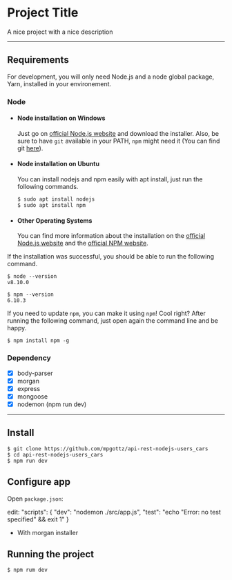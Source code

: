 # Project Title

A nice project with a nice description

---
## Requirements

For development, you will only need Node.js and a node global package, Yarn, installed in your environement.

### Node
- #### Node installation on Windows

  Just go on [official Node.js website](https://nodejs.org/) and download the installer.
Also, be sure to have `git` available in your PATH, `npm` might need it (You can find git [here](https://git-scm.com/)).

- #### Node installation on Ubuntu

  You can install nodejs and npm easily with apt install, just run the following commands.

      $ sudo apt install nodejs
      $ sudo apt install npm

- #### Other Operating Systems
  You can find more information about the installation on the [official Node.js website](https://nodejs.org/) and the [official NPM website](https://npmjs.org/).

If the installation was successful, you should be able to run the following command.

    $ node --version
    v8.10.0

    $ npm --version
    6.10.3

If you need to update `npm`, you can make it using `npm`! Cool right? After running the following command, just open again the command line and be happy.

    $ npm install npm -g

###
### Dependency
  - [x] body-parser
  - [x] morgan
  - [x] express
  - [x] mongoose
  - [x] nodemon (npm run dev)
  
---

## Install

    $ git clone https://github.com/mpgottz/api-rest-nodejs-users_cars
    $ cd api-rest-nodejs-users_cars
    $ npm run dev

## Configure app

Open `package.json`:
  
  edit:
      "scripts": {
      "dev": "nodemon ./src/app.js",
      "test": "echo \"Error: no test specified\" && exit 1"
    }

- With morgan installer

## Running the project

    $ npm rum dev


